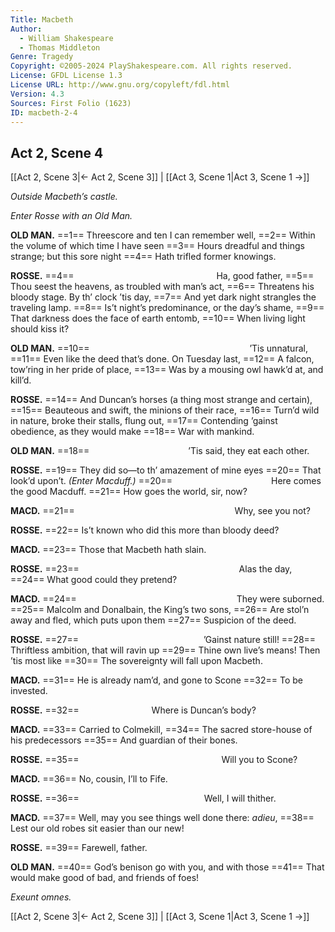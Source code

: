 ```yaml
---
Title: Macbeth
Author: 
  - William Shakespeare
  - Thomas Middleton
Genre: Tragedy
Copyright: ©2005-2024 PlayShakespeare.com. All rights reserved.
License: GFDL License 1.3
License URL: http://www.gnu.org/copyleft/fdl.html
Version: 4.3
Sources: First Folio (1623)
ID: macbeth-2-4
---
```


## Act 2, Scene 4
[[Act 2, Scene 3|← Act 2, Scene 3]] | [[Act 3, Scene 1|Act 3, Scene 1 →]]

*Outside Macbeth’s castle.*

*Enter Rosse with an Old Man.*

**OLD MAN.**
==1== Threescore and ten I can remember well,
==2== Within the volume of which time I have seen
==3== Hours dreadful and things strange; but this sore night
==4== Hath trifled former knowings.

**ROSSE.**
==4==                 Ha, good father,
==5== Thou seest the heavens, as troubled with man’s act,
==6== Threatens his bloody stage. By th’ clock ’tis day,
==7== And yet dark night strangles the traveling lamp.
==8== Is’t night’s predominance, or the day’s shame,
==9== That darkness does the face of earth entomb,
==10== When living light should kiss it?

**OLD MAN.**
==10==                   ’Tis unnatural,
==11== Even like the deed that’s done. On Tuesday last,
==12== A falcon, tow’ring in her pride of place,
==13== Was by a mousing owl hawk’d at, and kill’d.

**ROSSE.**
==14== And Duncan’s horses (a thing most strange and certain),
==15== Beauteous and swift, the minions of their race,
==16== Turn’d wild in nature, broke their stalls, flung out,
==17== Contending ’gainst obedience, as they would make
==18== War with mankind.

**OLD MAN.**
==18==            ’Tis said, they eat each other.

**ROSSE.**
==19== They did so—to th’ amazement of mine eyes
==20== That look’d upon’t.
*(Enter Macduff.)*
==20==            Here comes the good Macduff.
==21== How goes the world, sir, now?

**MACD.**
==21==                   Why, see you not?

**ROSSE.**
==22== Is’t known who did this more than bloody deed?

**MACD.**
==23== Those that Macbeth hath slain.

**ROSSE.**
==23==                   Alas the day,
==24== What good could they pretend?

**MACD.**
==24==                   They were suborned.
==25== Malcolm and Donalbain, the King’s two sons,
==26== Are stol’n away and fled, which puts upon them
==27== Suspicion of the deed.

**ROSSE.**
==27==               ’Gainst nature still!
==28== Thriftless ambition, that will ravin up
==29== Thine own live’s means! Then ’tis most like
==30== The sovereignty will fall upon Macbeth.

**MACD.**
==31== He is already nam’d, and gone to Scone
==32== To be invested.

**ROSSE.**
==32==         Where is Duncan’s body?

**MACD.**
==33== Carried to Colmekill,
==34== The sacred store-house of his predecessors
==35== And guardian of their bones.

**ROSSE.**
==35==                 Will you to Scone?

**MACD.**
==36== No, cousin, I’ll to Fife.

**ROSSE.**
==36==               Well, I will thither.

**MACD.**
==37== Well, may you see things well done there: *adieu*,
==38== Lest our old robes sit easier than our new!

**ROSSE.**
==39== Farewell, father.

**OLD MAN.**
==40== God’s benison go with you, and with those
==41== That would make good of bad, and friends of foes!

*Exeunt omnes.*

[[Act 2, Scene 3|← Act 2, Scene 3]] | [[Act 3, Scene 1|Act 3, Scene 1 →]]